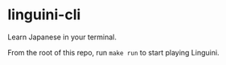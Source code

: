 # linguini-cli
Learn Japanese in your terminal.

From the root of this repo, run `make run` to start playing Linguini.
